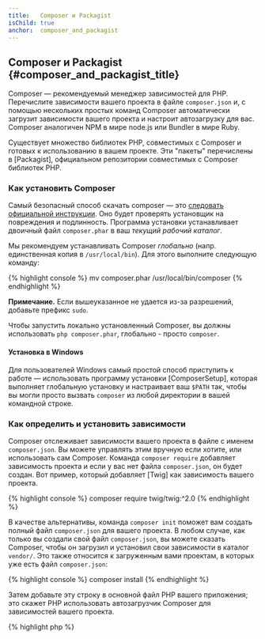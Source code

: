 ```yaml
---
title:   Composer и Packagist
isChild: true
anchor:  composer_and_packagist
---
```


## Composer и Packagist {#composer_and_packagist_title}

Composer — рекомендуемый менеджер зависимостей для PHP. Перечислите зависимости вашего проекта в файле `composer.json`
и, с помощью нескольких простых команд Composer автоматически загрузит зависимости вашего проекта и настроит автозагрузку
для вас. Composer аналогичен NPM в мире node.js или Bundler в мире Ruby.

Существует множество библиотек PHP, совместимых с Composer и готовых к использованию в вашем проекте. Эти "пакеты"
перечислены в [Packagist], официальном репозитории совместимых с Composer библиотек PHP.

### Как установить Composer

Самый безопасный способ скачать composer — это [следовать официальной инструкции](https://getcomposer.org/download/).
Оно будет проверять установщик на повреждения и подлинность.
Программа установки устанавливает двоичный файл `composer.phar` в ваш _текущий рабочий каталог_.

Мы рекомендуем устанавливать Composer _глобально_ (напр. единственная копия в `/usr/local/bin`). Для этого выполните
следующую команду:

{% highlight console %}
mv composer.phar /usr/local/bin/composer
{% endhighlight %}

**Примечание.** Если вышеуказанное не удается из-за разрешений, добавьте префикс `sudo`.

Чтобы запустить локально установленный Composer, вы должны использовать `php composer.phar`, глобально - просто `composer`.

#### Установка в Windows

Для пользователей Windows самый простой способ приступить к работе — использовать программу установки [ComposerSetup],
которая выполняет глобальную установку и настраивает ваш `$PATH` так, чтобы вы могли просто вызвать `composer` из любой
директории в вашей командной строке.

### Как определить и установить зависимости

Composer отслеживает зависимости вашего проекта в файле с именем `composer.json`. Вы можете управлять этим вручную если
хотите, или использовать сам Composer. Команда `composer require` добавляет зависимость проекта и если у вас нет файла
`composer.json`, он будет создан. Вот пример, который добавляет [Twig] как зависимость вашего проекта.

{% highlight console %}
composer require twig/twig:^2.0
{% endhighlight %}

В качестве альтернативы, команда `composer init` поможет вам создать полный файл `composer.json` для вашего проекта.
В любом случае, как только вы создали свой файл `composer.json`, вы можете сказать Composer, чтобы он загрузил и
установил свои зависимости в каталог `vendor/`. Это также относится к загруженным вами проектам, в которых уже есть файл
`composer.json`:

{% highlight console %}
composer install
{% endhighlight %}

Затем добавьте эту строку в основной файл PHP вашего приложения; это скажет PHP использовать автозагрузчик Composer для
зависимостей вашего проекта.

{% highlight php %}
<?php
require 'vendor/autoload.php';
{% endhighlight %}

Теперь вы можете использовать зависимости вашего проекта, и они будут автоматически загружаться по запросу.

### Обновление ваших зависимостей

Composer создает файл с именем `composer.lock`, в котором хранится точная версия каждого пакета, загруженного при первом
запуске `composer install`. Если вы делитесь своим проектом с другими, убедитесь, что файл `composer.lock` включен, чтобы
при запуске `composer install` они получили те же версии, что и вы.
Чтобы обновить свои зависимости, запустите `composer update`. Не используйте `composer update` при развертывании, а
только `composer install`, иначе вы можете получить разные версии пакетов в рабочей среде.

Это наиболее полезно, когда вы гибко определяете требования к версии. Например, требование к версии `~1.8` означает
"все, что новее `1.8.0`, но меньше `2.0.x-dev`". Вы также можете использовать подстановочный знак `*`, как в `1.8.*`.
Теперь команда Composer `composer update` обновит все ваши зависимости до самой новой версии, которая соответствует
ограничениям, которые вы определили.

### Уведомления об обновлении

Чтобы получать уведомления о новых выпусках версий, вы можете подписаться на [libraries.io], веб-службу,
которая может отслеживать зависимости и отправлять вам оповещения об обновлениях.

### Проверка ваших зависимостей на предмет проблем с безопасностью

[Local PHP Security Checker] — это инструмент командной строки, который проверит ваш файл `composer.lock`
и сообщит, нужно ли вам обновить какие-либо из ваших зависимостей.

### Обработка глобальных зависимостей с помощью Composer

Composer также может обрабатывать глобальные зависимости и их двоичные файлы. Использование простое - все, что вам нужно
сделать, это добавить к вашей команде префикс «global». Например, если вы хотите установить PHPUnit и сделать его
доступным по всему миру, вы должны выполнить следующую команду:

{% highlight console %}
composer global require phpunit/phpunit
{% endhighlight %}

Это создаст папку `~/.composer`, в которой находятся ваши глобальные зависимости. Чтобы бинарные файлы установленных
пакетов были доступны везде, вы должны добавить папку `~/.composer/vendor/bin` в свою переменную `$PATH`.

* [Узнать больше о Composer]

[Packagist]: https://packagist.org/
[Twig]: https://twig.symfony.com/
[libraries.io]: https://libraries.io/
[Local PHP Security Checker]: https://github.com/fabpot/local-php-security-checker
[Узнать больше о Composer]: https://getcomposer.org/doc/00-intro.md
[ComposerSetup]: https://getcomposer.org/Composer-Setup.exe

